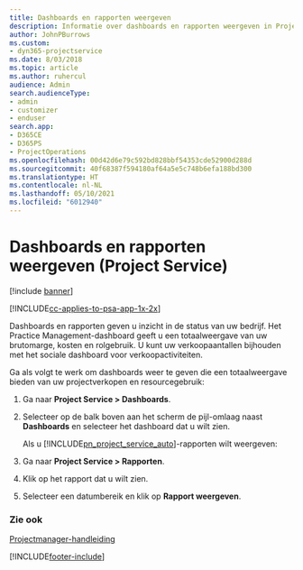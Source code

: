 ```yaml
---
title: Dashboards en rapporten weergeven
description: Informatie over dashboards en rapporten weergeven in Project Service
author: JohnPBurrows
ms.custom:
- dyn365-projectservice
ms.date: 8/03/2018
ms.topic: article
ms.author: ruhercul
audience: Admin
search.audienceType:
- admin
- customizer
- enduser
search.app:
- D365CE
- D365PS
- ProjectOperations
ms.openlocfilehash: 00d42d6e79c592bd828bbf54353cde52900d288d
ms.sourcegitcommit: 40f68387f594180af64a5e5c748b6efa188bd300
ms.translationtype: HT
ms.contentlocale: nl-NL
ms.lasthandoff: 05/10/2021
ms.locfileid: "6012940"
---
```

# <a name="view-dashboards-and-reports-project-service"></a>Dashboards en rapporten weergeven (Project Service)

[!include [banner](../includes/psa-now-project-operations.md)]

[!INCLUDE[cc-applies-to-psa-app-1x-2x](../includes/cc-applies-to-psa-app-1x-2x.md)]

Dashboards en rapporten geven u inzicht in de status van uw bedrijf. Het Practice Management-dashboard geeft u een totaalweergave van uw brutomarge, kosten en rolgebruik. U kunt uw verkoopaantallen bijhouden met het sociale dashboard voor verkoopactiviteiten.  
  
 Ga als volgt te werk om dashboards weer te geven die een totaalweergave bieden van uw projectverkopen en resourcegebruik:  
  
1. Ga naar **Project Service > Dashboards**.  
  
2. Selecteer op de balk boven aan het scherm de pijl-omlaag naast **Dashboards** en selecteer het dashboard dat u wilt zien.  
  
   Als u [!INCLUDE[pn_project_service_auto](../includes/pn-project-service-auto.md)]-rapporten wilt weergeven:  
  
3. Ga naar **Project Service > Rapporten**.  
  
4. Klik op het rapport dat u wilt zien.  
  
5. Selecteer een datumbereik en klik op **Rapport weergeven**.  
  
### <a name="see-also"></a>Zie ook  
 [Projectmanager-handleiding](../psa/project-manager-guide.md)


[!INCLUDE[footer-include](../includes/footer-banner.md)]